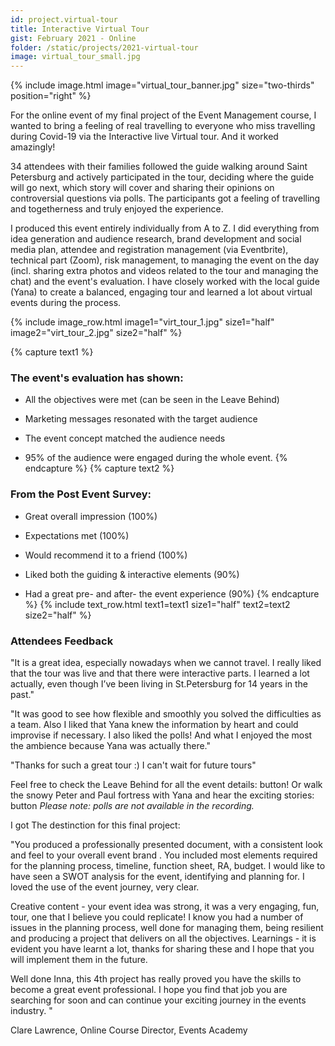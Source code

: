 ```yaml
---
id: project.virtual-tour
title: Interactive Virtual Tour
gist: February 2021 - Online
folder: /static/projects/2021-virtual-tour
image: virtual_tour_small.jpg
---
```


{% 
include image.html 
    image="virtual_tour_banner.jpg" 
    size="two-thirds" 
    position="right" 
%}

For the online event of my final project of the Event Management course, I wanted to bring a feeling of real travelling to everyone who miss travelling during Covid-19 via the Interactive live Virtual tour. And it worked amazingly!

34 attendees with their families followed the guide walking around Saint Petersburg and actively participated in the tour, deciding where the guide will go next, which story will cover and sharing their opinions on controversial questions via polls. The participants got a feeling of travelling and togetherness and truly enjoyed the experience.


I produced this event entirely individually from A to Z. I did everything from idea generation and audience research, brand development and social media plan, attendee and registration management (via Eventbrite), technical part (Zoom), risk management, to managing the event on the day (incl. sharing extra photos and videos related to the tour and managing the chat) and the event's evaluation. I have closely worked with the local guide (Yana) to create a balanced, engaging tour and learned a lot about virtual events during the process.

{% include image_row.html 
    image1="virt_tour_1.jpg" size1="half"
    image2="virt_tour_2.jpg" size2="half"
%}

{% capture text1 %}
### The event's evaluation has shown:

- All the objectives were met (can be seen in the Leave Behind)

- Marketing messages resonated with the target audience

- The event concept matched the audience needs

- 95% of the audience were engaged during the whole event.
{% endcapture %}
{% capture text2 %}
### From the Post Event Survey:

- Great overall impression (100%)

- Expectations met (100%)

- Would recommend it to a friend (100%)

- Liked both the guiding & interactive elements (90%)

- Had a great pre- and after- the event experience (90%)
{% endcapture %}
{% include text_row.html 
    text1=text1 size1="half"
    text2=text2 size2="half"
%}

 ### Attendees Feedback


"It is a great idea, especially nowadays when we cannot travel. I really liked that the tour was live and that there were interactive parts. I learned a lot actually, even though I’ve been living in St.Petersburg for 14 years in the past."


"It was good to see how flexible and smoothly you solved the difficulties as a team. Also I liked that Yana knew the information by heart and could improvise if necessary. I also liked the polls! And what I enjoyed the most the ambience because Yana was actually there."


"Thanks for such a great tour :) I can't wait for future tours"


Feel free to check the Leave Behind for all the event details: button!
Or walk the snowy Peter and Paul fortress with Yana and hear the exciting stories: button
_Please note: polls are not available in the recording._


I got The destinction for this final project:

"You produced a professionally presented document, with a consistent look and feel to your overall event brand . You included most elements required for the planning process, timeline, function sheet, RA, budget. I would like to have seen a SWOT analysis for the event, identifying and planning for. I loved the use of the event journey, very clear. 

Creative content - your event idea was strong, it was a very engaging, fun, tour, one that I believe you could replicate! I know you had a number of issues in the planning process, well done for managing them, being resilient and producing a project that delivers on all the objectives.
Learnings - it is evident you have learnt a lot, thanks for sharing these and I hope that you will implement them in the future.

Well done Inna, this 4th project has really proved you have the skills to become a great event professional. I hope you find that job you are searching for soon and can continue your exciting journey in the events industry. "

Clare Lawrence, Online Course Director, Events Academy

